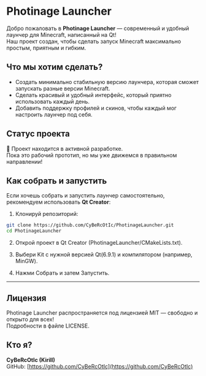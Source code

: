# Photinage Launcher

Добро пожаловать в **Photinage Launcher** — современный и удобный лаунчер для Minecraft, написанный на Qt!  
Наш проект создан, чтобы сделать запуск Minecraft максимально простым, приятным и гибким.

## Что мы хотим сделать?

- Создать минимально стабильную версию лаунчера, которая сможет запускать разные версии Minecraft.  
- Сделать красивый и удобный интерфейс, который приятно использовать каждый день.  
- Добавить поддержку профилей и скинов, чтобы каждый мог настроить лаунчер под себя.

## Статус проекта

🚧 Проект находится в активной разработке.  
Пока это рабочий прототип, но мы уже движемся в правильном направлении!

## Как собрать и запустить

Если хочешь собрать и запустить лаунчер самостоятельно, рекомендуем использовать **Qt Creator**:

1. Клонируй репозиторий:

```bash
git clone https://github.com/CyBeRcOtIc/PhotinageLauncher.git
cd PhotinageLauncher
```

2. Открой проект в Qt Creator (PhotinageLauncher/CMakeLists.txt).

3. Выбери Kit с нужной версией Qt(6.9.1) и компилятором (например, MinGW).

4. Нажми Собрать и затем Запустить.

---

## Лицензия

Photinage Launcher распространяется под лицензией MIT — свободно и открыто для всех!  
Подробности в файле LICENSE.

## Кто я?

**CyBeRcOtIc (Kirill)**  
GitHub: [https://github.com/CyBeRcOtIc](https://github.com/CyBeRcOtIc)
